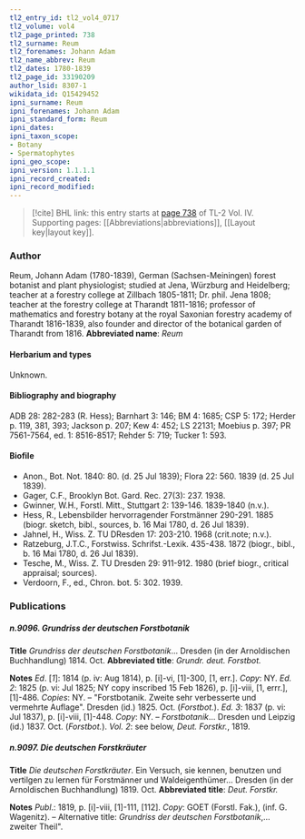 ```yaml
---
tl2_entry_id: tl2_vol4_0717
tl2_volume: vol4
tl2_page_printed: 738
tl2_surname: Reum
tl2_forenames: Johann Adam
tl2_name_abbrev: Reum
tl2_dates: 1780-1839
tl2_page_id: 33190209
author_lsid: 8307-1
wikidata_id: Q15429452
ipni_surname: Reum
ipni_forenames: Johann Adam
ipni_standard_form: Reum
ipni_dates: 
ipni_taxon_scope: 
- Botany
- Spermatophytes
ipni_geo_scope: 
ipni_version: 1.1.1.1
ipni_record_created: 
ipni_record_modified:
---
```



> [!cite] BHL link: this entry starts at [page 738](https://www.biodiversitylibrary.org/page/33190209) of TL-2 Vol. IV.
> Supporting pages: [[Abbreviations|abbreviations]], [[Layout key|layout key]].

### Author

Reum, Johann Adam (1780-1839), German (Sachsen-Meiningen) forest botanist and plant physiologist; studied at Jena, Würzburg and Heidelberg; teacher at a forestry college at Zillbach 1805-1811; Dr. phil. Jena 1808; teacher at the forestry college at Tharandt 1811-1816; professor of mathematics and forestry botany at the royal Saxonian forestry academy of Tharandt 1816-1839, also founder and director of the botanical garden of Tharandt from 1816. 
**Abbreviated name**: *Reum*

#### Herbarium and types

Unknown.

#### Bibliography and biography

ADB 28: 282-283 (R. Hess); Barnhart 3: 146; BM 4: 1685; CSP 5: 172; Herder p. 119, 381, 393; Jackson p. 207; Kew 4: 452; LS 22131; Moebius p. 397; PR 7561-7564, ed. 1: 8516-8517; Rehder 5: 719; Tucker 1: 593.

#### Biofile

- Anon., Bot. Not. 1840: 80. (d. 25 Jul 1839); Flora 22: 560. 1839 (d. 25 Jul 1839).
- Gager, C.F., Brooklyn Bot. Gard. Rec. 27(3): 237. 1938.
- Gwinner, W.H., Forstl. Mitt., Stuttgart 2: 139-146. 1839-1840 (n.v.).
- Hess, R., Lebensbilder hervorragender Forstmänner 290-291. 1885 (biogr. sketch, bibl., sources, b. 16 Mai 1780, d. 26 Jul 1839).
- Jahnel, H., Wiss. Z. TU DResden 17: 203-210. 1968 (crit.note; n.v.).
- Ratzeburg, J.T.C., Forstwiss. Schrifst.-Lexik. 435-438. 1872 (biogr., bibl., b. 16 Mai 1780, d. 26 Jul 1839).
- Tesche, M., Wiss. Z. TU Dresden 29: 911-912. 1980 (brief biogr., critical appraisal; sources).
- Verdoorn, F., ed., Chron. bot. 5: 302. 1939.

### Publications

##### n.9096. Grundriss der deutschen Forstbotanik

**Title**
*Grundriss der deutschen Forstbotanik*... Dresden (in der Arnoldischen Buchhandlung) 1814. Oct.
**Abbreviated title**: *Grundr. deut. Forstbot.*

**Notes**
*Ed*. \[*1*\]: 1814 (p. iv: Aug 1814), p. \[i\]-vi, \[1\]-300, \[1, err.\]. *Copy*: NY.
*Ed. 2*: 1825 (p. vi: Jul 1825; NY copy inscribed 15 Feb 1826), p. \[i\]-viii, \[1, errr.\], \[1\]-486. *Copies*: NY. – "Forstbotanik. Zweite sehr verbesserte und vermehrte Auflage". Dresden (id.) 1825. Oct. (*Forstbot.*).
*Ed. 3*: 1837 (p. vi: Jul 1837), p. \[i\]-viii, \[1\]-448. *Copy*: NY. – *Forstbotanik*... Dresden und Leipzig (id.) 1837. Oct. (*Forstbot.*).
*Vol. 2*: see below, *Deut. Forstkr.*, 1819.

##### n.9097. Die deutschen Forstkräuter

**Title**
*Die deutschen Forstkräuter*. Ein Versuch, sie kennen, benutzen und vertilgen zu lernen für Forstmänner und Waldeigenthümer... Dresden (in der Arnoldischen Buchhandlung) 1819. Oct.
**Abbreviated title**: *Deut. Forstkr.*

**Notes**
*Publ*.: 1819, p. \[i\]-viii, \[1\]-111, \[112\]. *Copy*: GOET (Forstl. Fak.), (inf. G. Wagenitz). – Alternative title: *Grundriss der deutschen Forstbotanik*,... zweiter Theil".

